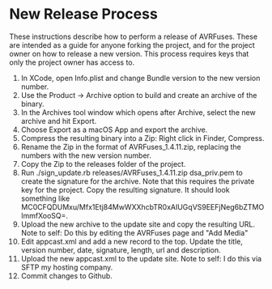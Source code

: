 # New Release Process

These instructions describe how to perform a release of AVRFuses. These are intended as a guide for anyone forking
the project, and for the project owner on how to release a new version. This process requires keys that only
the project owner has access to.

1. In XCode, open Info.plist and change Bundle version to the new version number.
2. Use the Product -> Archive option to build and create an archive of the binary.
3. In the Archives tool window which opens after Archive, select the new archive and hit Export.
4. Choose Export as a macOS App and export the archive.
5. Compress the resulting binary into a Zip: Right click in Finder, Compress.
6. Rename the Zip in the format of AVRFuses_1.4.11.zip, replacing the numbers with the new version number.
7. Copy the Zip to the releases folder of the project.
8. Run ./sign_update.rb releases/AVRFuses_1.4.11.zip dsa_priv.pem to create the signature for the archive. Note that this
    requires the private key for the project. Copy the resulting signature. It should look something like
    MC0CFQDUMxu/Mfx1Etj84MwWXXhcbTR0xAIUGqVS9EEFjNeg6bZTMOlmmfXooSQ=.
9. Upload the new archive to the update site and copy the resulting URL.
	Note to self: Do this by editing the AVRFuses page and "Add Media"
10. Edit appcast.xml and add a new <item> record to the top. Update the title, version number, date, signature, length, url 
	and description.
11. Upload the new appcast.xml to the update site.
	Note to self: I do this via SFTP my hosting company.
12. Commit changes to Github.